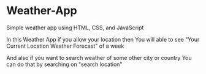# **Weather-App**

Simple weather app using HTML, CSS, and JavaScript

In this Weather App if you allow your location then You will able to see "Your Current Location Weather Forecast" of a week

And also if you want to search weather of some other city or country You can do that by searching on "search location"